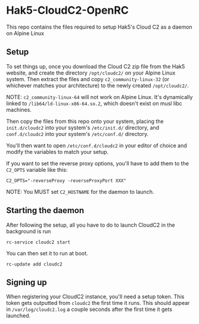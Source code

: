 # Hak5-CloudC2-OpenRC

This repo contains the files required to setup Hak5's Cloud C2 as a
daemon on Alpine Linux

## Setup

To set things up, once you download the Cloud C2 zip file from the
Hak5 website, and create the directory `/opt/cloudc2/` on your Alpine
Linux system. Then extract the files and copy `c2_community-linux-32`
(or whichever matches your architecture) to the newly created
`/opt/cloudc2/`.

NOTE: `c2_community-linux-64` will not work on Alpine Linux. It's
dynamically linked to `/lib64/ld-linux-x86-64.so.2`, which doesn't
exist on musl libc machines.

Then copy the files from this repo onto your system, placing the
`init.d/cloudc2` into your system's `/etc/init.d/` directory, and
`conf.d/cloudc2` into your system's `/etc/conf.d/` directory.

You'll then want to open `/etc/conf.d/cloudc2` in your editor of
choice and modify the variables to match your setup.

If you want to set the reverse proxy options, you'll have to add them
to the `C2_OPTS` variable like this:

```
C2_OPTS="-reverseProxy -reverseProxyPort XXX"
```

NOTE: You MUST set `C2_HOSTNAME` for the daemon to launch.

## Starting the daemon

After following the setup, all you have to do to launch CloudC2 in the
background is run

```
rc-service cloudc2 start
```

You can then set it to run at boot.

```
rc-update add cloudc2
```

## Signing up

When registering your CloudC2 instance, you'll need a setup
token. This token gets outputted from `cloudc2` the first time it
runs. This should appear in `/var/log/cloudc2.log` a couple seconds after
the first time it gets launched.
